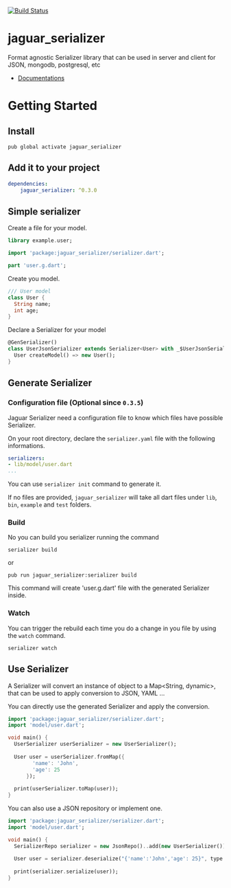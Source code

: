 [![Build Status](https://travis-ci.org/Jaguar-dart/jaguar_serializer.svg?branch=master)](https://travis-ci.org/Jaguar-dart/jaguar_serializer)

# jaguar_serializer
Format agnostic Serializer library that can be used in server and client for JSON, mongodb, postgresql, etc

- [Documentations](https://github.com/Jaguar-dart/jaguar_serializer/wiki)

# Getting Started

## Install

`pub global activate jaguar_serializer`

## Add it to your project

```yaml
dependencies:
    jaguar_serializer: ^0.3.0
```

## Simple serializer

Create a file for your model.

```dart
library example.user;

import 'package:jaguar_serializer/serializer.dart';

part 'user.g.dart';
```

Create you model.

```dart
/// User model
class User {
  String name;
  int age;
}
```

Declare a Serializer for your model

```dart
@GenSerializer()
class UserJsonSerializer extends Serializer<User> with _$UserJsonSerializer {
  User createModel() => new User();
}
```

## Generate Serializer

### Configuration file (Optional since `0.3.5`)

Jaguar Serializer need a configuration file to know which files have possible Serializer.

On your root directory, declare the `serializer.yaml` file with the following informations.

```yaml
serializers:
- lib/model/user.dart
...
```

You can use `serializer init` command to generate it.

If no files are provided, `jaguar_serializer` will take all dart files under `lib`, `bin`, `example` and `test` folders.

### Build
No you can build you serializer running the command

`serializer build` 

or 

`pub run jaguar_serializer:serializer build`

This command will create 'user.g.dart' file with the generated Serializer inside.

### Watch

You can trigger the rebuild each time you do a change in you file by using the `watch` command.

`serializer watch`

## Use Serializer

A Serializer will convert an instance of object to a Map<String, dynamic>, that can be used to apply conversion to JSON, YAML ...

You can directly use the generated Serializer and apply the conversion.
```dart
import 'package:jaguar_serializer/serializer.dart';
import 'model/user.dart';

void main() {
  UserSerializer userSerializer = new UserSerializer();
  
  User user = userSerializer.fromMap({
        'name': 'John',
        'age': 25
      });
  
  print(userSerializer.toMap(user));
}
```

You can also use a JSON repository or implement one.

```dart
import 'package:jaguar_serializer/serializer.dart';
import 'model/user.dart';

void main() {
  SerializerRepo serializer = new JsonRepo()..add(new UserSerializer());
  
  User user = serializer.deserialize("{'name':'John','age': 25}", type: User);
  
  print(serializer.serialize(user));
}
```